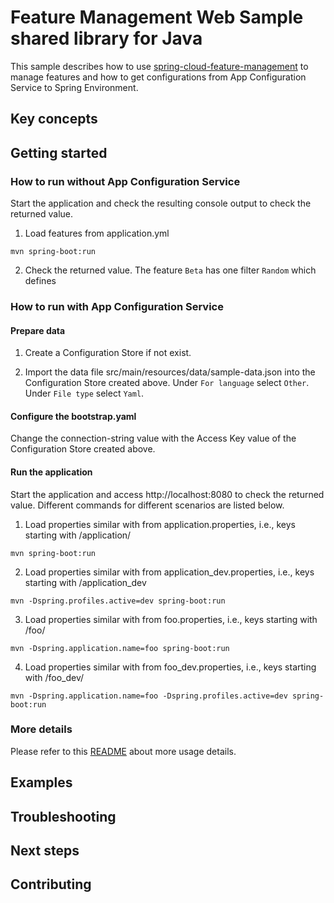 # Feature Management Web Sample shared library for Java

This sample describes how to use [spring-cloud-feature-management](https://github.com/Azure/azure-sdk-for-java/blob/azure-spring-boot_3.6.0/sdk/appconfiguration/spring-cloud-azure-feature-management/README.md) to manage features and how to get configurations from App Configuration Service to Spring Environment.

## Key concepts
## Getting started



### How to run without App Configuration Service
Start the application and check the resulting console output to check the returned value.

1. Load features from application.yml
```
mvn spring-boot:run
```

2. Check the returned value. The feature `Beta` has one filter `Random` which defines

### How to run with App Configuration Service

#### Prepare data

1. Create a Configuration Store if not exist.

2. Import the data file src/main/resources/data/sample-data.json into the Configuration Store created above. Under `For language` select `Other`. Under `File type` select `Yaml`.

#### Configure the bootstrap.yaml

Change the connection-string value with the Access Key value of the Configuration Store created above.

#### Run the application
Start the application and access http://localhost:8080 to check the returned value. Different commands for different scenarios are listed below.

1. Load properties similar with from application.properties, i.e., keys starting with /application/
```
mvn spring-boot:run
```

2. Load properties similar with from application_dev.properties, i.e., keys starting with /application_dev
```
mvn -Dspring.profiles.active=dev spring-boot:run
```

3. Load properties similar with from foo.properties, i.e., keys starting with /foo/
```
mvn -Dspring.application.name=foo spring-boot:run
```

4. Load properties similar with from foo_dev.properties, i.e., keys starting with /foo_dev/
```
mvn -Dspring.application.name=foo -Dspring.profiles.active=dev spring-boot:run
```

### More details

Please refer to this [README](https://github.com/Azure/azure-sdk-for-java/blob/azure-spring-boot_3.6.0/sdk/appconfiguration/spring-cloud-starter-azure-appconfiguration-config/README.md) about more usage details. 

## Examples
## Troubleshooting
## Next steps
## Contributing

<!-- LINKS -->

